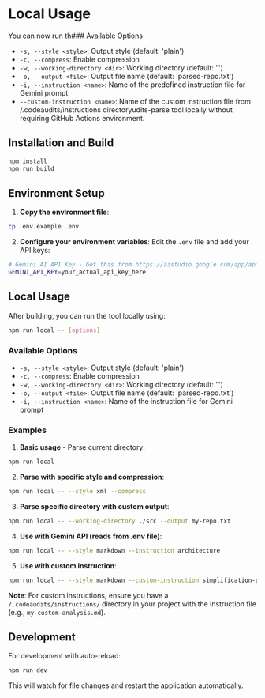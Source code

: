 # Local Usage

You can now run th### Available Options

- `-s, --style <style>`: Output style (default: 'plain')
- `-c, --compress`: Enable compression
- `-w, --working-directory <dir>`: Working directory (default: '.')
- `-o, --output <file>`: Output file name (default: 'parsed-repo.txt')
- `-i, --instruction <name>`: Name of the predefined instruction file for Gemini prompt
- `--custom-instruction <name>`: Name of the custom instruction file from /.codeaudits/instructions directoryudits-parse tool locally without requiring GitHub Actions environment.

## Installation and Build

```bash
npm install
npm run build
```

## Environment Setup

1. **Copy the environment file**:
```bash
cp .env.example .env
```

2. **Configure your environment variables**:
Edit the `.env` file and add your API keys:
```bash
# Gemini AI API Key - Get this from https://aistudio.google.com/app/apikey
GEMINI_API_KEY=your_actual_api_key_here
```

## Local Usage

After building, you can run the tool locally using:

```bash
npm run local -- [options]
```

### Available Options

- `-s, --style <style>`: Output style (default: 'plain')
- `-c, --compress`: Enable compression
- `-w, --working-directory <dir>`: Working directory (default: '.')
- `-o, --output <file>`: Output file name (default: 'parsed-repo.txt')
- `-i, --instruction <name>`: Name of the instruction file for Gemini prompt

### Examples

1. **Basic usage** - Parse current directory:
```bash
npm run local
```

2. **Parse with specific style and compression**:
```bash
npm run local -- --style xml --compress
```

3. **Parse specific directory with custom output**:
```bash
npm run local -- --working-directory ./src --output my-repo.txt
```

4. **Use with Gemini API (reads from .env file)**:
```bash
npm run local -- --style markdown --instruction architecture
```

5. **Use with custom instruction**:
```bash
npm run local -- --style markdown --custom-instruction simplification-prompts
```

**Note**: For custom instructions, ensure you have a `/.codeaudits/instructions/` directory in your project with the instruction file (e.g., `my-custom-analysis.md`).

## Development

For development with auto-reload:

```bash
npm run dev
```

This will watch for file changes and restart the application automatically.
